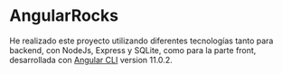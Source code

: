 # AngularRocks

He realizado este proyecto utilizando diferentes tecnologías tanto para backend, con NodeJs, Express y SQLite, como para la parte front, desarrollada con [Angular CLI](https://github.com/angular/angular-cli) version 11.0.2.







